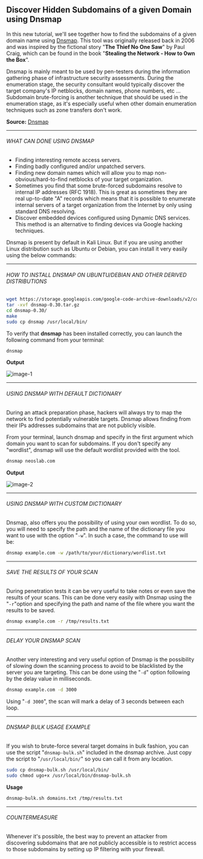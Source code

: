 ## Discover Hidden Subdomains of a given Domain using Dnsmap

In this new tutorial, we'll see together how to find the subdomains of a given domain name using [Dnsmap](https://code.google.com/archive/p/dnsmap/downloads). This tool was originally released back in 2006 and was inspired by the fictional story "**The Thief No One Saw**" by Paul Craig, which can be found in the book "**Stealing the Network - How to 0wn the Box**".

Dnsmap is mainly meant to be used by pen-testers during the information gathering phase of infrastructure security assessments. During the enumeration stage, the security consultant would typically discover the target company's IP netblocks, domain names, phone numbers, etc ... Subdomain brute-forcing is another technique that should be used in the enumeration stage, as it's especially useful when other domain enumeration techniques such as zone transfers don't work.

**Source:** [Dnsmap](https://code.google.com/archive/p/dnsmap/downloads)

* * *

###### WHAT CAN DONE USING DNSMAP

- Finding interesting remote access servers.
- Finding badly configured and/or unpatched servers.
- Finding new domain names which will allow you to map non-obvious/hard-to-find netblocks of your target organization.
- Sometimes you find that some brute-forced subdomains resolve to internal IP addresses (RFC 1918). This is great as sometimes they are real up-to-date "A" records which means that it is possible to enumerate internal servers of a target organization from the Internet by only using standard DNS resolving.
- Discover embedded devices configured using Dynamic DNS services. This method is an alternative to finding devices via Google hacking techniques.

Dnsmap is present by default in Kali Linux. But if you are using another Linux distribution such as Ubuntu or Debian, you can install it very easily using the below commands:

* * *

###### HOW TO INSTALL DNSMAP ON UBUNTU/DEBIAN AND OTHER DERIVED DISTRIBUTIONS

```bash
wget https://storage.googleapis.com/google-code-archive-downloads/v2/code.google.com/dnsmap/dnsmap-0.30.tar.gz
tar -xvf dnsmap-0.30.tar.gz
cd dnsmap-0.30/
make
sudo cp dnsmap /usr/local/bin/
```

To verify that **dnsmap** has been installed correctly, you can launch the following command from your terminal:

```bash
dnsmap
```

**Output**

![image-1](https://raw.githubusercontent.com/neoslab/tutorials/master/medias/15a317a0fc798f51b47f064f85453bd1-1.png "Image-1")

* * *

###### USING DNSMAP WITH DEFAULT DICTIONARY

During an attack preparation phase, hackers will always try to map the network to find potentially vulnerable targets. Dnsmap allows finding from their IPs addresses subdomains that are not publicly visible.

From your terminal, launch dnsmap and specify in the first argument which domain you want to scan for subdomains. If you don't specify any "wordlist", dnsmap will use the default wordlist provided with the tool.

```bash
dnsmap neoslab.com
```

**Output**

![image-2](https://raw.githubusercontent.com/neoslab/tutorials/master/medias/15a317a0fc798f51b47f064f85453bd1-2.png "Image-2")

* * *

###### USING DNSMAP WITH CUSTOM DICTIONARY

Dnsmap, also offers you the possibility of using your own wordlist. To do so, you will need to specify the path and the name of the dictionary file you want to use with the option "`-w`". In such a case, the command to use will be:

```bash
dnsmap example.com -w /path/to/your/dictionary/wordlist.txt
```

* * *

###### SAVE THE RESULTS OF YOUR SCAN

During penetration tests it can be very useful to take notes or even save the results of your scans. This can be done very easily with Dnsmap using the "`-r`"option and specifying the path and name of the file where you want the results to be saved.

```bash
dnsmap example.com -r /tmp/results.txt
```

* * *

###### DELAY YOUR DNSMAP SCAN

Another very interesting and very useful option of Dnsmap is the possibility of slowing down the scanning process to avoid to be blacklisted by the server you are targeting. This can be done using the "`-d`" option following by the delay value in milliseconds.

```bash
dnsmap example.com -d 3000
```

Using "`-d 3000`", the scan will mark a delay of 3 seconds between each loop.

* * *

###### DNSMAP BULK USAGE EXAMPLE

If you wish to brute-force several target domains in bulk fashion, you can use the script "`dnsmap-bulk.sh`" included in the dnsmap archive. Just copy the script to "`/usr/local/bin/`" so you can call it from any location.

```bash
sudo cp dnsmap-bulk.sh /usr/local/bin/
sudo chmod ugo+x /usr/local/bin/dnsmap-bulk.sh
```

**Usage**

```bash
dnsmap-bulk.sh domains.txt /tmp/results.txt
```

* * *

###### COUNTERMEASURE

Whenever it's possible, the best way to prevent an attacker from discovering subdomains that are not publicly accessible is to restrict access to those subdomains by setting up IP filtering with your firewall.
